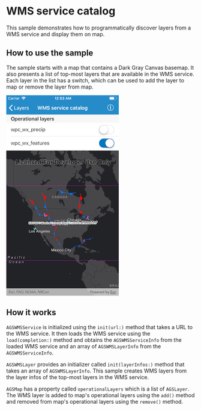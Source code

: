 # WMS service catalog

This sample demonstrates how to programmatically discover layers from a WMS service and display them on map.

## How to use the sample

The sample starts with a map that contains a Dark Gray Canvas basemap. It also presents a list of top-most layers that are available in the WMS service. Each layer in the list has a switch, which can be used to add the layer to map or remove the layer from map.

![](image1.png)

## How it works

`AGSWMSService` is initialized using the `init(url:)` method that takes a URL to the WMS service. It then loads the WMS service using the `load(completion:)` method and obtains the `AGSWMSServiceInfo` from the loaded WMS service and an array of `AGSWMSLayerInfo` from the `AGSWMSServiceInfo`.  

`AGSWMSLayer` provides an initializer called `init(layerInfos:)` method that takes an array of `AGSWMSLayerInfo`. This sample creates WMS layers from the layer infos of the top-most layers in the WMS service.

`AGSMap` has a property called `operationalLayers` which is a list of `AGSLayer`. The WMS layer is added to map's operational layers using the `add()` method and removed from map's operational layers using the `remove()` method.
